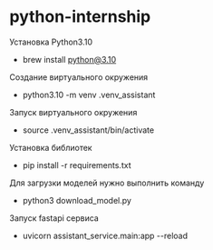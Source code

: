 # python-internship

Установка Python3.10

- brew install python@3.10

Создание виртуального окружения

- python3.10 -m venv .venv_assistant

Запуск виртуального окружения

- source .venv_assistant/bin/activate

Установка библиотек

- pip install -r requirements.txt

Для загрузки моделей нужно выполнить команду

- python3 download_model.py

Запуск fastapi сервиса

- uvicorn assistant_service.main:app --reload
